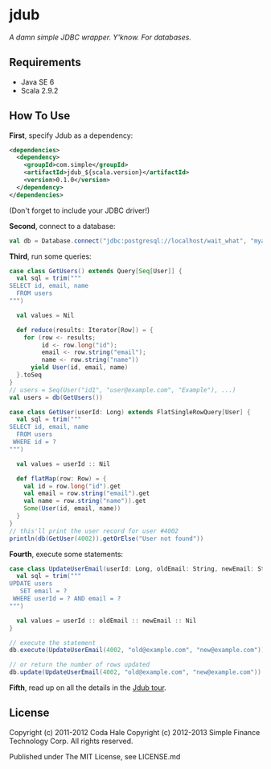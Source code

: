 jdub
====

*A damn simple JDBC wrapper. Y'know. For databases.*


Requirements
------------

* Java SE 6
* Scala 2.9.2

How To Use
----------

**First**, specify Jdub as a dependency:

```xml
<dependencies>
  <dependency>
    <groupId>com.simple</groupId>
    <artifactId>jdub_${scala.version}</artifactId>
    <version>0.1.0</version>
  </dependency>
</dependencies>
```

(Don't forget to include your JDBC driver!)

**Second**, connect to a database:

```scala
val db = Database.connect("jdbc:postgresql://localhost/wait_what", "myaccount", "mypassword")
```

**Third**, run some queries:

```scala
case class GetUsers() extends Query[Seq[User]] {
  val sql = trim("""
SELECT id, email, name
  FROM users
""")

  val values = Nil

  def reduce(results: Iterator[Row]) = {
    for (row <- results;
         id <- row.long("id");
         email <- row.string("email");
         name <- row.string("name"))
      yield User(id, email, name)
  }.toSeq
}
// users = Seq(User("id1", "user@example.com", "Example"), ...)
val users = db(GetUsers())

case class GetUser(userId: Long) extends FlatSingleRowQuery[User] {
  val sql = trim("""
SELECT id, email, name
  FROM users
 WHERE id = ?
""")

  val values = userId :: Nil

  def flatMap(row: Row) = {
    val id = row.long("id").get
    val email = row.string("email").get
    val name = row.string("name")).get
    Some(User(id, email, name))
  }
}
// this'll print the user record for user #4002
println(db(GetUser(4002)).getOrElse("User not found"))
```

**Fourth**, execute some statements:

```scala
case class UpdateUserEmail(userId: Long, oldEmail: String, newEmail: String) extends Statement {
  val sql = trim("""
UPDATE users
   SET email = ?
 WHERE userId = ? AND email = ?
""")

  val values = userId :: oldEmail :: newEmail :: Nil
}

// execute the statement
db.execute(UpdateUserEmail(4002, "old@example.com", "new@example.com"))

// or return the number of rows updated
db.update(UpdateUserEmail(4002, "old@example.com", "new@example.com"))
```

**Fifth**, read up on all the details in the [Jdub tour](tour.md).

License
-------

Copyright (c) 2011-2012 Coda Hale
Copyright (c) 2012-2013 Simple Finance Technology Corp. All rights reserved.

Published under The MIT License, see LICENSE.md
